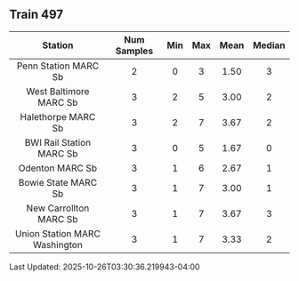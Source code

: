 ## Train 497

| Station | Num Samples | Min | Max | Mean | Median |
| :-----: | :---------: | :-: | :-: | :--: | :----: |
| Penn Station MARC Sb | 2 | 0 | 3 | 1.50 | 3 |
| West Baltimore MARC Sb | 3 | 2 | 5 | 3.00 | 2 |
| Halethorpe MARC Sb | 3 | 2 | 7 | 3.67 | 2 |
| BWI Rail Station MARC Sb | 3 | 0 | 5 | 1.67 | 0 |
| Odenton MARC Sb | 3 | 1 | 6 | 2.67 | 1 |
| Bowie State MARC Sb | 3 | 1 | 7 | 3.00 | 1 |
| New Carrollton MARC Sb | 3 | 1 | 7 | 3.67 | 3 |
| Union Station MARC Washington | 3 | 1 | 7 | 3.33 | 2 |


Last Updated: 2025-10-26T03:30:36.219943-04:00